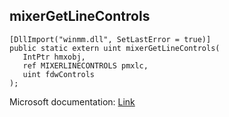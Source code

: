 ## mixerGetLineControls

```
[DllImport("winmm.dll", SetLastError = true)]
public static extern uint mixerGetLineControls(
   IntPtr hmxobj,
   ref MIXERLINECONTROLS pmxlc,
   uint fdwControls
);
```

Microsoft documentation: [Link](https://learn.microsoft.com/en-us/windows/win32/api/mmeapi/nf-mmeapi-mixergetlinecontrols)
